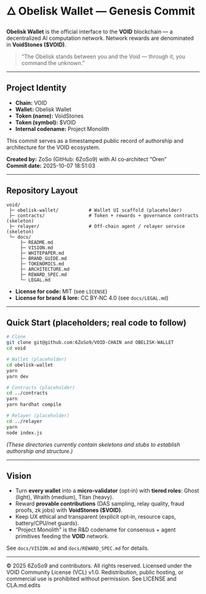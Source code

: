 # 🜂 Obelisk Wallet — Genesis Commit

**Obelisk Wallet** is the official interface to the **VOID** blockchain — a decentralized AI computation network.
Network rewards are denominated in **VoidStones ($VOID)**.

> “The Obelisk stands between you and the Void — through it, you command the unknown.”

---

## Project Identity

- **Chain:** VOID  
- **Wallet:** Obelisk Wallet  
- **Token (name):** VoidStones  
- **Token (symbol):** $VOID  
- **Internal codename:** Project Monolith  

This commit serves as a timestamped public record of authorship and architecture for the VOID ecosystem.

**Created by:** ZoSo (GitHub: 6ZoSo9) with AI co‑architect “Oren”  
**Commit date:** 2025-10-07 18:51:03

---

## Repository Layout

```
void/
 ├─ obelisk-wallet/           # Wallet UI scaffold (placeholder)
 ├─ contracts/                # Token + rewards + governance contracts (skeleton)
 ├─ relayer/                  # Off-chain agent / relayer service (skeleton)
 └─ docs/
     ├─ README.md
     ├─ VISION.md
     ├─ WHITEPAPER.md
     ├─ BRAND_GUIDE.md
     ├─ TOKENOMICS.md
     ├─ ARCHITECTURE.md
     ├─ REWARD_SPEC.md
     └─ LEGAL.md
```

- **License for code:** MIT (see `LICENSE`)  
- **License for brand & lore:** CC BY‑NC 4.0 (see `docs/LEGAL.md`)

---

## Quick Start (placeholders; real code to follow)

```bash
# Clone
git clone git@github.com:6ZoSo9/VOID-CHAIN and OBELISK-WALLET
cd void

# Wallet (placeholder)
cd obelisk-wallet
yarn
yarn dev

# Contracts (placeholder)
cd ../contracts
yarn
yarn hardhat compile

# Relayer (placeholder)
cd ../relayer
yarn
node index.js
```
*(These directories currently contain skeletons and stubs to establish authorship and structure.)*

---

## Vision

- Turn **every wallet** into a **micro‑validator** (opt‑in) with **tiered roles**: Ghost (light), Wraith (medium), Titan (heavy).
- Reward **provable contributions** (DAS sampling, relay quality, fraud proofs, zk jobs) with **VoidStones ($VOID)**.
- Keep UX ethical and transparent (explicit opt‑in, resource caps, battery/CPU/net guards).
- “Project Monolith” is the R&D codename for consensus + agent primitives feeding the **VOID** network.

See `docs/VISION.md` and `docs/REWARD_SPEC.md` for details.

---
© 2025 6ZoSo9 and contributors. All rights reserved.
Licensed under the VOID Community License (VCL) v1.0. Redistribution, public hosting, or commercial use is prohibited without permission.
See LICENSE and CLA.md.edits

